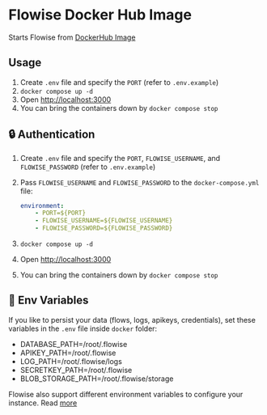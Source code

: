 # Flowise Docker Hub Image

Starts Flowise from [DockerHub Image](https://hub.docker.com/r/flowiseai/flowise)

## Usage

1. Create `.env` file and specify the `PORT` (refer to `.env.example`)
2. `docker compose up -d`
3. Open [http://localhost:3000](http://localhost:3000)
4. You can bring the containers down by `docker compose stop`

## 🔒 Authentication

1. Create `.env` file and specify the `PORT`, `FLOWISE_USERNAME`, and `FLOWISE_PASSWORD` (refer to `.env.example`)
2. Pass `FLOWISE_USERNAME` and `FLOWISE_PASSWORD` to the `docker-compose.yml` file:

    ```yaml
    environment:
        - PORT=${PORT}
        - FLOWISE_USERNAME=${FLOWISE_USERNAME}
        - FLOWISE_PASSWORD=${FLOWISE_PASSWORD}
    ```

3. `docker compose up -d`
4. Open [http://localhost:3000](http://localhost:3000)
5. You can bring the containers down by `docker compose stop`

## 🌱 Env Variables

If you like to persist your data (flows, logs, apikeys, credentials), set these variables in the `.env` file inside `docker` folder:

- DATABASE_PATH=/root/.flowise
- APIKEY_PATH=/root/.flowise
- LOG_PATH=/root/.flowise/logs
- SECRETKEY_PATH=/root/.flowise
- BLOB_STORAGE_PATH=/root/.flowise/storage

Flowise also support different environment variables to configure your instance. Read [more](https://docs.flowiseai.com/environment-variables)
